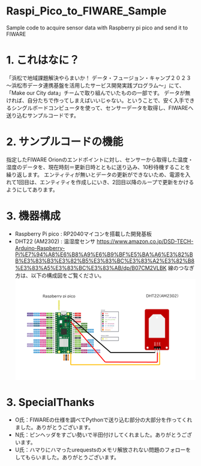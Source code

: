 # Raspi_Pico_to_FIWARE_Sample
 Sample code to acquire sensor data with Raspberry pi pico and send it to FIWARE

# 1. これはなに？
「浜松で地域課題解決やらまいか！ データ・フュージョン・キャンプ２０２３ ～浜松市データ連携基盤を活用したサービス開発実践プログラム～」にて、「Make our City data」チームで取り組んでいたものの一部です。
データが無ければ、自分たちで作ってしまえばいいじゃない。ということで、安く入手できるシングルボードコンピュータを使って、センサーデータを取得し、FIWAREへ送り込むサンプルコードです。

# 2. サンプルコードの機能
指定したFIWARE Orionのエンドポイントに対し、センサーから取得した温度・湿度のデータを、現在時刻＝更新日時とともに送り込み、10秒待機することを繰り返します。
エンティティが無いとデータの更新ができないため、電源を入れて1回目は、エンティティを作成しにいき、2回目以降のループで更新をかけるようにしてあります。

# 3. 機器構成
- Raspberry Pi pico : RP2040マイコンを搭載した開発基板
- DHT22 (AM2302) : 温湿度センサ
  https://www.amazon.co.jp/DSD-TECH-Arduino-Raspberry-Pi%E7%94%A8%E6%B8%A9%E6%B9%BF%E5%BA%A6%E3%82%BB%E3%83%B3%E3%82%B5%E3%83%BC%E3%83%A2%E3%82%B8%E3%83%A5%E3%83%BC%E3%83%AB/dp/B07CM2VLBK
線のつなぎ方は、以下の構成図をご覧ください。
![構成図](/構成図.png)

# 3. SpecialThanks
- O氏：FIWAREの仕様を調べてPythonで送り込む部分の大部分を作ってくれました。ありがとうございます。
- N氏：ピンヘッダをすごい勢いで半田付けしてくれました。ありがとうございます。
- U氏：ハマりにハマったurequestsのメモリ解放されない問題のフォローをしてもらいました。ありがとうございます。
